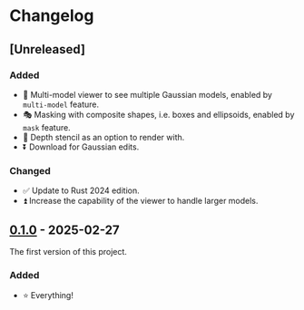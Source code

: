 # Changelog

## [Unreleased]

### Added

- 🔢 Multi-model viewer to see multiple Gaussian models, enabled by `multi-model` feature.
- 🎭 Masking with composite shapes, i.e. boxes and ellipsoids, enabled by `mask` feature.
- 🎥 Depth stencil as an option to render with.
- ⏬ Download for Gaussian edits.

### Changed

- ✅ Update to Rust 2024 edition.
- ⏫ Increase the capability of the viewer to handle larger models.

## [0.1.0](https://crates.io/crates/wgpu-3dgs-viewer/0.1.0) - 2025-02-27

The first version of this project.

### Added

- ⭐ Everything!
